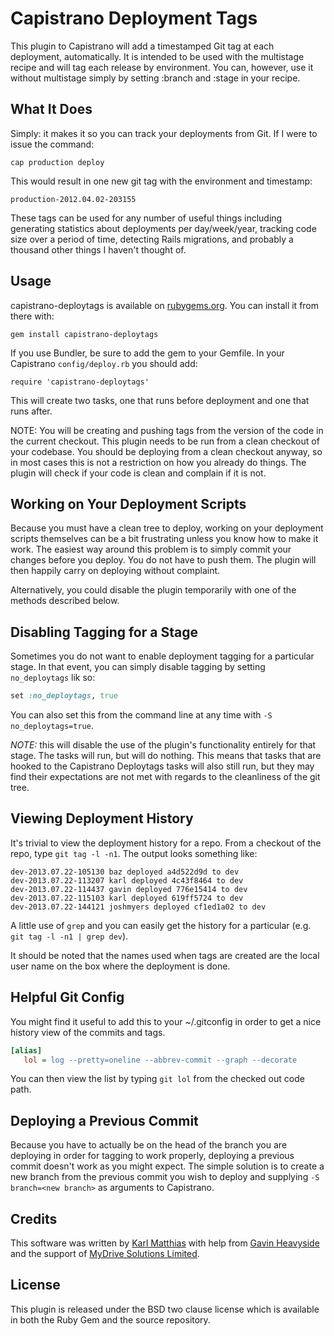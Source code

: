 Capistrano Deployment Tags
==========================
This plugin to Capistrano will add a timestamped Git tag
at each deployment, automatically.  It is intended to be used with
the multistage recipe and will tag each release by environment.
You can, however, use it without multistage simply by setting :branch
and :stage in your recipe.

What It Does
------------
Simply: it makes it so you can track your deployments from Git.
If I were to issue the command:

`cap production deploy`

This would result in one new git tag with the environment and
timestamp:

`production-2012.04.02-203155`

These tags can be used for any number of useful things including
generating statistics about deployments per day/week/year, tracking
code size over a period of time, detecting Rails migrations, and
probably a thousand other things I haven't thought of.

Usage
-----
capistrano-deploytags is available on
[rubygems.org](https://rubygems.org/gems/capistrano-deploytags).
You can install it from there with:

`gem install capistrano-deploytags`

If you use Bundler, be sure to add the gem to your Gemfile.
In your Capistrano `config/deploy.rb` you should add:

`require 'capistrano-deploytags'`

This will create two tasks, one that runs before deployment and one
that runs after.

NOTE: You will be creating and pushing tags from the version of the code in the
current checkout. This plugin needs to be run from a clean checkout of your
codebase. You should be deploying from a clean checkout anyway, so in most
cases this is not a restriction on how you already do things. The plugin will
check if your code is clean and complain if it is not.

Working on Your Deployment Scripts
----------------------------------
Because you must have a clean tree to deploy, working on your deployment
scripts themselves can be a bit frustrating unless you know how to make it
work. The easiest way around this problem is to simply commit your changes
before you deploy. You do not have to push them. The plugin will then
happily carry on deploying without complaint.

Alternatively, you could disable the plugin temporarily with one of the
methods described below.

Disabling Tagging for a Stage
-----------------------------
Sometimes you do not want to enable deployment tagging for a particular
stage. In that event, you can simply disable tagging by setting `no_deploytags`
lik so:

```ruby
set :no_deploytags, true
```

You can also set this from the command line at any time with `-S no_deploytags=true`.

*NOTE:* this will disable the use of the plugin's functionality entirely for
that stage. The tasks will run, but will do nothing. This means that tasks that
are hooked to the Capistrano Deploytags tasks will also still run, but they may
find their expectations are not met with regards to the cleanliness of the git
tree.

Viewing Deployment History
--------------------------
It's trivial to view the deployment history for a repo. From a checkout
of the repo, type `git tag -l -n1`. The output looks something like:

```
dev-2013.07.22-105130 baz deployed a4d522d9d to dev
dev-2013.07.22-113207 karl deployed 4c43f8464 to dev
dev-2013.07.22-114437 gavin deployed 776e15414 to dev
dev-2013.07.22-115103 karl deployed 619ff5724 to dev
dev-2013.07.22-144121 joshmyers deployed cf1ed1a02 to dev
```

A little use of `grep` and you can easily get the history for a
particular (e.g. `git tag -l -n1 | grep dev`).

It should be noted that the names used when tags are created are the
local user name on the box where the deployment is done.

Helpful Git Config
------------------
You might find it useful to add this to your ~/.gitconfig in order
to get a nice history view of the commits and tags.

```ini
[alias]
   lol = log --pretty=oneline --abbrev-commit --graph --decorate
```

You can then view the list by typing `git lol` from the checked out
code path.

Deploying a Previous Commit
---------------------------
Because you have to actually be on the head of the branch you are
deploying in order for tagging to work properly, deploying a previous
commit doesn't work as you might expect. The simple solution is to
create a new branch from the previous commit you wish to deploy and
supplying `-S branch=<new branch>` as arguments to Capistrano.

Credits
-------
This software was written by [Karl Matthias](https://github.com/relistan)
with help from [Gavin Heavyside](https://github.com/gavinheavyside) and the
support of [MyDrive Solutions Limited](http://mydrivesolutions.com).

License
-------
This plugin is released under the BSD two clause license which is
available in both the Ruby Gem and the source repository.
